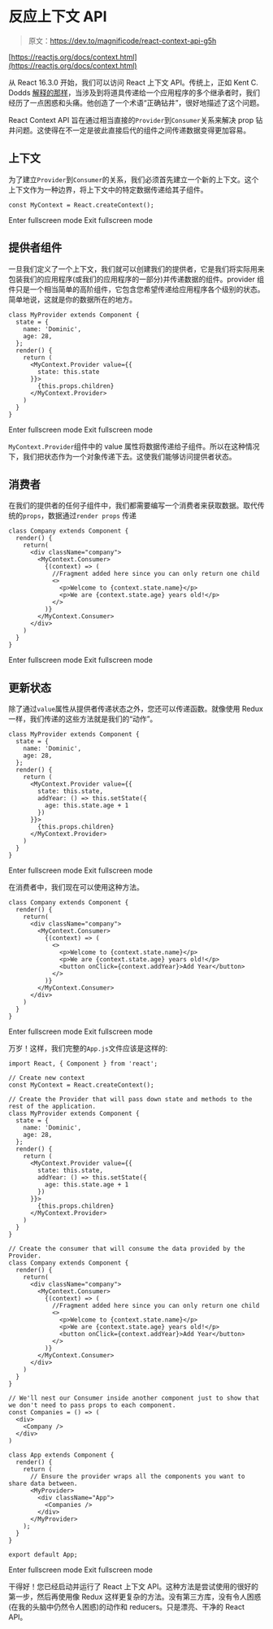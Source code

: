 # 反应上下文 API

> 原文：<https://dev.to/magnificode/react-context-api-g5h>

[https://reactjs.org/docs/context.html](https://reactjs.org/docs/context.html)

从 React 16.3.0 开始，我们可以访问 React 上下文 API。传统上，正如 Kent C. Dodds [解释的那样](https://dev.to/kentcdodds/prop-drilling-38-temp-slug-4820416)，当涉及到将道具传递给一个应用程序的多个继承者时，我们经历了一点困惑和头痛。他创造了一个术语“正确钻井”，很好地描述了这个问题。

React Context API 旨在通过相当直接的`Provider`到`Consumer`关系来解决 prop 钻井问题。这使得在不一定是彼此直接后代的组件之间传递数据变得更加容易。

## 上下文

为了建立`Provider`到`Consumer`的关系，我们必须首先建立一个新的上下文。这个上下文作为一种边界，将上下文中的特定数据传递给其子组件。

```
const MyContext = React.createContext(); 
```

Enter fullscreen mode Exit fullscreen mode

## 提供者组件

一旦我们定义了一个上下文，我们就可以创建我们的提供者，它是我们将实际用来包装我们的应用程序(或我们的应用程序的一部分)并传递数据的组件。provider 组件只是一个相当简单的高阶组件，它包含您希望传递给应用程序各个级别的状态。简单地说，这就是你的数据所在的地方。

```
class MyProvider extends Component {
  state = {
    name: 'Dominic',
    age: 28,
  };
  render() {
    return (
      <MyContext.Provider value={{
        state: this.state
      }}>
        {this.props.children}
      </MyContext.Provider>
    )
  }
} 
```

Enter fullscreen mode Exit fullscreen mode

`MyContext.Provider`组件中的 value 属性将数据传递给子组件。所以在这种情况下，我们把状态作为一个对象传递下去。这使我们能够访问提供者状态。

## 消费者

在我们的提供者的任何子组件中，我们都需要编写一个消费者来获取数据。取代传统的`props`，数据通过`render props`
传递

```
class Company extends Component {
  render() {
    return(
      <div className="company">
        <MyContext.Consumer>
          {(context) => (
            //Fragment added here since you can only return one child
            <>
              <p>Welcome to {context.state.name}</p>
              <p>We are {context.state.age} years old!</p>
            </>
          )}
        </MyContext.Consumer>
      </div>
    )
  }
} 
```

Enter fullscreen mode Exit fullscreen mode

## 更新状态

除了通过`value`属性从提供者传递状态之外，您还可以传递函数。就像使用 Redux 一样，我们传递的这些方法就是我们的“动作”。

```
class MyProvider extends Component {
  state = {
    name: 'Dominic',
    age: 28,
  };
  render() {
    return (
      <MyContext.Provider value={{
        state: this.state,
        addYear: () => this.setState({
          age: this.state.age + 1
        })
      }}>
        {this.props.children}
      </MyContext.Provider>
    )
  }
} 
```

Enter fullscreen mode Exit fullscreen mode

在消费者中，我们现在可以使用这种方法。

```
class Company extends Component {
  render() {
    return(
      <div className="company">
        <MyContext.Consumer>
          {(context) => (
            <>
              <p>Welcome to {context.state.name}</p>
              <p>We are {context.state.age} years old!</p>
              <button onClick={context.addYear}>Add Year</button>
            </>
          )}
        </MyContext.Consumer>
      </div>
    )
  }
} 
```

Enter fullscreen mode Exit fullscreen mode

万岁！这样，我们完整的`App.js`文件应该是这样的:

```
import React, { Component } from 'react';

// Create new context
const MyContext = React.createContext();

// Create the Provider that will pass down state and methods to the rest of the application.
class MyProvider extends Component {
  state = {
    name: 'Dominic',
    age: 28,
  };
  render() {
    return (
      <MyContext.Provider value={{
        state: this.state,
        addYear: () => this.setState({
          age: this.state.age + 1
        })
      }}>
        {this.props.children}
      </MyContext.Provider>
    )
  }
}

// Create the consumer that will consume the data provided by the Provider.
class Company extends Component {
  render() {
    return(
      <div className="company">
        <MyContext.Consumer>
          {(context) => (
            //Fragment added here since you can only return one child
            <>
              <p>Welcome to {context.state.name}</p>
              <p>We are {context.state.age} years old!</p>
              <button onClick={context.addYear}>Add Year</button>
            </>
          )}
        </MyContext.Consumer>
      </div>
    )
  }
}

// We'll nest our Consumer inside another component just to show that we don't need to pass props to each component.
const Companies = () => (
  <div>
    <Company />
  </div>
)

class App extends Component {
  render() {
    return (
      // Ensure the provider wraps all the components you want to share data between.
      <MyProvider>
        <div className="App">
          <Companies />
        </div>
      </MyProvider>
    );
  }
}

export default App; 
```

Enter fullscreen mode Exit fullscreen mode

干得好！您已经启动并运行了 React 上下文 API。这种方法是尝试使用的很好的第一步，然后再使用像 Redux 这样更复杂的方法。没有第三方库，没有令人困惑(在我的头脑中仍然令人困惑)的动作和 reducers。只是漂亮、干净的 React API。